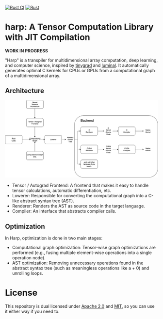 [![Rust CI](https://github.com/uthree/harp/actions/workflows/rust.yml/badge.svg)](https://github.com/uthree/harp/actions/workflows/rust.yml)
[![Rust](https://img.shields.io/badge/rust-stable-blue.svg)](https://www.rust-lang.org/)

# harp: A Tensor Computation Library with JIT Compilation
**WORK IN PROGRESS**

"Harp" is a transpiler for multidimensional array computation, deep learning, and computer science, inspired by [tinygrad](https://github.com/tinygrad/tinygrad) and [luminal](https://github.com/luminal-ai/luminal).
It automatically generates optimal C kernels for CPUs or GPUs from a computational graph of a multidimensional array.

## Architecture
![architecture](assets/images/harp_architecture_overview.png)  
- Tensor / Autograd Frontend: A frontend that makes it easy to handle tensor calculations, automatic differentiation, etc.
- Lowerer: Responsible for converting the computational graph into a C-like abstract syntax tree (AST).
- Renderer: Renders the AST as source code in the target language.
- Compiler: An interface that abstracts compiler calls.

## Optimization
In Harp, optimization is done in two main stages:
- Computational graph optimization: Tensor-wise graph optimizations are performed (e.g., fusing multiple element-wise operations into a single operation node).
- AST optimization: Removing unnecessary operations found in the abstract syntax tree (such as meaningless operations like a + 0) and unrolling loops.

# License
This repository is dual licensed under [Apache 2.0](./LICENSE_APACHE) and [MIT](./LICENSE_MIT), so you can use it either way if you need to.